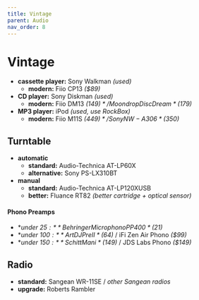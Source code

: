 ```yaml
---
title: Vintage
parent: Audio
nav_order: 8
---
```

# Vintage

- **cassette player:** Sony Walkman *(used)*
	- **modern:** Fiio CP13 *($89)*
- **CD player:** Sony Diskman *(used)*
	- **modern:** Fiio DM13 *($149)* / Moondrop DiscDream *($179)*
- **MP3 player:** iPod *(used, use RockBox)* 
	- **modern:** Fiio M11S *($449)* / Sony NW-A306 *($350)*

## Turntable

- **automatic** 
	- **standard:** Audio-Technica AT-LP60X
	- **alternative:** Sony PS-LX310BT
- **manual** 
	- **standard:** Audio-Technica AT-LP120XUSB
	- **better:** Fluance RT82 *(better cartridge + optical sensor)*

#### Phono Preamps

- **under $25:** Behringer Microphono PP400 *($21)*
- **under $100:** Art DJPreII *($64)* / iFi Zen Air Phono *($99)*
- **under $150:** Schitt Mani *($149)* / JDS Labs Phono *($149)*

## Radio

- **standard:** Sangean WR-11SE / *other Sangean radios*
- **upgrade:** Roberts Rambler
